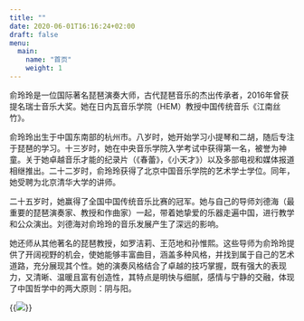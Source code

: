```yaml
---
title: ""
date: 2020-06-01T16:16:24+02:00
draft: false
menu:
  main:
    name: "首页"
    weight: 1
---
```


俞玲玲是一位国际著名琵琶演奏大师，古代琵琶音乐的杰出传承者，2016年曾获提名瑞士音乐大奖。她在日内瓦音乐学院（HEM）教授中国传统音乐《江南丝竹》。


俞玲玲出生于中国东南部的杭州市。八岁时，她开始学习小提琴和二胡，随后专注于琵琶的学习。十三岁时，她在中央音乐学院入学考试中获得第一名，被誉为神童。关于她卓越音乐才能的纪录片（《春蕾》，《小天才》）以及多部电视和媒体报道相继推出。二十二岁时，俞玲玲获得了北京中国音乐学院的艺术学士学位。同年，她受聘为北京清华大学的讲师。


二十五岁时，她赢得了全国中国传统音乐比赛的冠军。她与自己的导师刘德海（最重要的琵琶演奏家、教授和作曲家）一起，带着她挚爱的乐器走遍中国，进行教学和公众演出。刘德海对俞玲玲的音乐发展产生了深远的影响。


她还师从其他著名的琵琶教授，如罗洁莉、王范地和孙惟熙。这些导师为俞玲玲提供了开阔视野的机会，使她能够丰富曲目，涵盖多种风格，并找到属于自己的艺术道路，充分展现其个性。她的演奏风格结合了卓越的技巧掌握，既有强大的表现力，又清晰、温暖且富有创造性，其特点是明快与细腻，感情与宁静的交融，体现了中国哲学中的两大原则：阴与阳。


{{<image caption="2017年柴可夫斯基家乡 Iekaterinbourg 国际音乐节 俞玲玲琵琶专场" src="img/linlin2.jpg" >}}